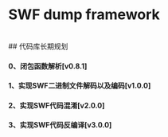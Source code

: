 # SWF dump framework
<br/>
## 代码库长期规划

#### 0、闭包函数解析[v0.8.1]
#### 1、实现SWF二进制文件解码以及编码[v1.0.0]
#### 2、实现SWF代码混淆[v2.0.0]
#### 3、实现SWF代码反编译[v3.0.0]